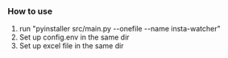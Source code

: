 ### How to use

1. run "pyinstaller src/main.py --onefile --name insta-watcher"
2. Set up config.env in the same dir
3. Set up excel file in the same dir
